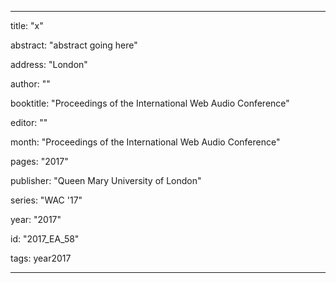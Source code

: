---
      
title: "x" 
      
abstract: "abstract going here"
      
address: "London" 
      
author: "" 
      
booktitle: "Proceedings of the International Web Audio Conference" 
      
editor: "" 
      
month: "Proceedings of the International Web Audio Conference"
      
pages: "2017" 
      
publisher: "Queen Mary University of London" 
      
series: "WAC '17"  
      
year: "2017" 
      
id: "2017_EA_58" 
      
tags: year2017 
      
---